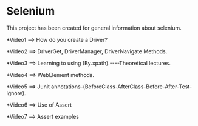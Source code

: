 # Selenium
This project has been created for general information about selenium.



*Video1  ==> How do you create a Driver?

*Video2  ==> DriverGet, DriverManager, DriverNavigate Methods.

*Video3  ==> Learning to using (By.xpath).----Theoretical lectures.

*Video4  ==> WebElement methods.

*Video5  ==> Junit annotations-(BeforeClass-AfterClass-Before-After-Test-Ignore).

*Video6  ==> Use of Assert

*Video7  ==> Assert examples


